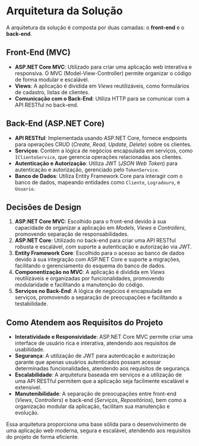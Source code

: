 # Arquitetura da Solução

A arquitetura da solução é composta por duas camadas: o **front-end** e o **back-end**.

## Front-End (MVC)
- **ASP.NET Core MVC**: Utilizado para criar uma aplicação web interativa e responsiva. O MVC (Model-View-Controller) permite organizar o código de forma modular e escalável.
- **Views**: A aplicação é dividida em _Views_ reutilizáveis, como formulários de cadastro, listas de clientes.
- **Comunicação com o Back-End**: Utiliza HTTP para se comunicar com a API RESTful no back-end.

## Back-End (ASP.NET Core)
- **API RESTful**: Implementada usando ASP.NET Core, fornece endpoints para operações CRUD (_Create, Read, Update, Delete_) sobre os clientes.
- **Serviços**: Contém a lógica de negócios encapsulada em serviços, como `IClienteService`, que gerencia operações relacionadas aos clientes.
- **Autenticação e Autorização**: Utiliza JWT (_JSON Web Token_) para autenticação e autorização, gerenciado pelo `TokenService`.
- **Banco de Dados**: Utiliza Entity Framework Core para interagir com o banco de dados, mapeando entidades como `Cliente`, `Logradouro`, e `Usuario`.


## Decisões de Design

1. **ASP.NET Core MVC**: Escolhido para o front-end devido à sua capacidade de organizar a aplicação em _Models_, _Views_ e _Controllers_, promovendo separação de responsabilidades.
2. **ASP.NET Core**: Utilizado no back-end para criar uma API RESTful robusta e escalável, com suporte a autenticação e autorização via JWT.
3. **Entity Framework Core**: Escolhido para o acesso ao banco de dados devido à sua integração com ASP.NET Core e suporte a migrações, facilitando o gerenciamento do esquema do banco de dados.
4. **Componentização no MVC**: A aplicação é dividida em _Views_ reutilizáveis e organizadas por funcionalidades, promovendo modularidade e facilitando a manutenção do código.
5. **Serviços no Back-End**: A lógica de negócios é encapsulada em serviços, promovendo a separação de preocupações e facilitando a testabilidade.

## Como Atendem aos Requisitos do Projeto

- **Interatividade e Responsividade**: ASP.NET Core MVC permite criar uma interface de usuário rica e interativa, atendendo aos requisitos de usabilidade.
- **Segurança**: A utilização de JWT para autenticação e autorização garante que apenas usuários autenticados possam acessar determinadas funcionalidades, atendendo aos requisitos de segurança.
- **Escalabilidade**: A arquitetura baseada em serviços e a utilização de uma API RESTful permitem que a aplicação seja facilmente escalável e extensível.
- **Manutenibilidade**: A separação de preocupações entre front-end (_Views_, _Controllers_) e back-end (_Serviços_, _Repositórios_), bem como a organização modular da aplicação, facilitam sua manutenção e evolução.

Essa arquitetura proporciona uma base sólida para o desenvolvimento de uma aplicação web moderna, segura e escalável, atendendo aos requisitos do projeto de forma eficiente.

